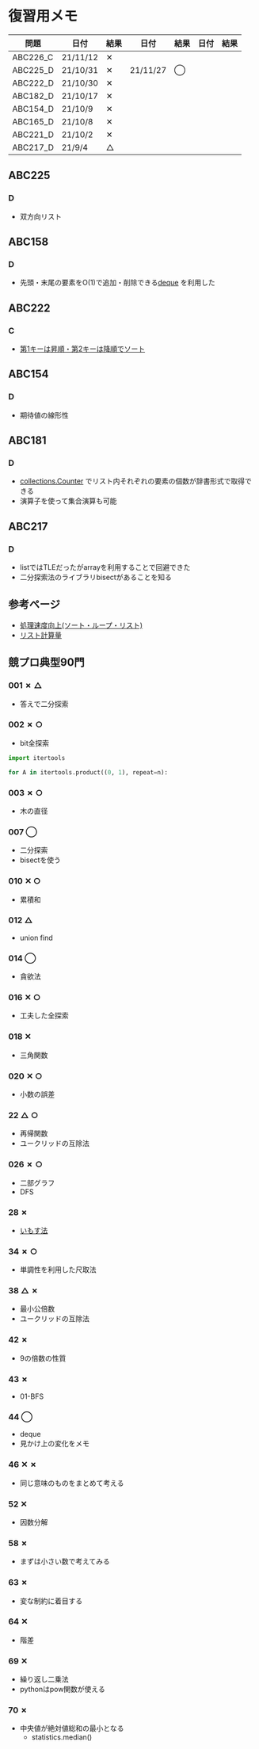 # 復習用メモ

|  問題  |  日付  |  結果  |  日付  |  結果  |  日付  |  結果  |
| ---- | ---- | ---- | ---- | ---- | ---- | ---- |
|  ABC226_C  |  21/11/12  | ✕ |
|  ABC225_D  |  21/10/31  | ✕ | 21/11/27 | ◯ |
|  ABC222_D  |  21/10/30  | ✕ |
|  ABC182_D  |  21/10/17  | ✕ |
|  ABC154_D  |  21/10/9  | ✕ |
|  ABC165_D  |  21/10/8  | ✕ |
|  ABC221_D  |  21/10/2  | ✕ |
|  ABC217_D  |  21/9/4  | △ |

## ABC225
### D
- 双方向リスト

## ABC158
### D
- 先頭・末尾の要素をO(1)で追加・削除できる[deque](https://note.nkmk.me/python-collections-deque/) を利用した

## ABC222
### C
- [第1キーは昇順・第2キーは降順でソート](https://pashango-p.hatenadiary.org/entry/20090614/1244984058)

## ABC154
### D
- 期待値の線形性

## ABC181
### D
- [collections.Counter](https://www.headboost.jp/python-counter/) でリスト内それぞれの要素の個数が辞書形式で取得できる
- 演算子を使って集合演算も可能

## ABC217
### D
- listではTLEだったがarrayを利用することで回避できた
- 二分探索法のライブラリbisectがあることを知る

## 参考ページ
- [処理速度向上(ソート・ループ・リスト)](https://www.kumilog.net/entry/python-speed-comp)
- [リスト計算量](https://qiita.com/Hironsan/items/68161ee16b1c9d7b25fb)


## 競プロ典型90門
### 001 ✗ △
- 答えで二分探索

### 002 ✗ ○
- bit全探索
```python
import itertools

for A in itertools.product((0, 1), repeat=n):
```

### 003 ✗ ○
- 木の直径

### 007 ◯
- 二分探索
- bisectを使う

### 010 ✕ ○
- 累積和

### 012 △
- union find

### 014 ◯
- 貪欲法

### 016 ✕ ○
- 工夫した全探索

### 018 ✕
- 三角関数

### 020 ✕ ○
- 小数の誤差

### 22 △ ○
- 再帰関数
- ユークリッドの互除法

### 026 ✗ ○
- 二部グラフ
- DFS

### 28 ✗
- [いもす法](https://imoz.jp/algorithms/imos_method.html)

### 34 ✗ ○
- 単調性を利用した尺取法

### 38 △ ✗
- 最小公倍数
- ユークリッドの互除法

### 42 ✗
- 9の倍数の性質

### 43 ✗
- 01-BFS

### 44 ◯
- deque
- 見かけ上の変化をメモ

### 46 ✕ ✗
- 同じ意味のものをまとめて考える

### 52 ✕
- 因数分解

### 58 ✗
- まずは小さい数で考えてみる

### 63 ✗
- 変な制約に着目する

### 64 ✕
- 階差

### 69 ✕
- 繰り返し二乗法
- pythonはpow関数が使える

### 70 ✗
- 中央値が絶対値総和の最小となる
  - statistics.median()
